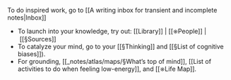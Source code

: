 To do inspired work, go to [[A writing inbox for transient and incomplete notes|Inbox]]
- To launch into your knowledge, try out: [[Library]] | [[⎈People]] | [[§Sources]]
- To catalyze your mind, go to your [[§Thinking]] and [[§List of cognitive biases]]).
- For grounding, [[_notes/atlas/maps/§What’s top of mind]], [[List of activities to do when feeling low-energy]], and [[⎈Life Map]].